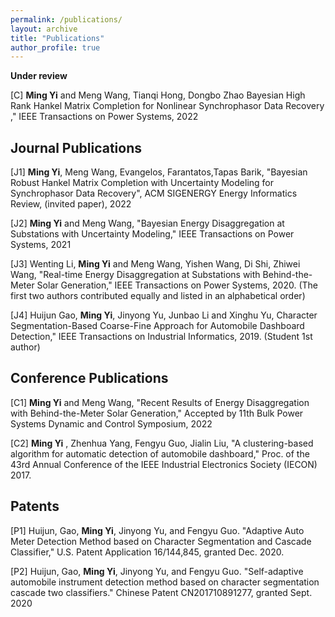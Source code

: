```yaml
---
permalink: /publications/
layout: archive
title: "Publications"
author_profile: true
---
```


**Under review**



[C] **Ming Yi** and Meng Wang, Tianqi Hong, Dongbo Zhao Bayesian High Rank Hankel Matrix Completion for
Nonlinear Synchrophasor Data Recovery ,"  IEEE Transactions on Power Systems, 2022




**Journal Publications**
------
[J1] **Ming Yi**, Meng Wang, Evangelos, Farantatos,Tapas Barik, "Bayesian Robust Hankel Matrix Completion with
Uncertainty Modeling for Synchrophasor Data Recovery", ACM SIGENERGY Energy Informatics Review, (invited paper), 2022

[J2] **Ming Yi** and Meng Wang,  "Bayesian Energy Disaggregation at Substations with Uncertainty Modeling,"  IEEE Transactions on Power Systems, 2021

[J3] Wenting Li, **Ming Yi** and Meng Wang, Yishen Wang, Di Shi, Zhiwei Wang, "Real-time Energy Disaggregation
at Substations with Behind-the-Meter Solar Generation," IEEE Transactions on Power Systems, 2020. (The first two authors contributed equally and listed in an alphabetical order)

[J4] Huijun Gao, **Ming Yi**, Jinyong Yu, Junbao Li and Xinghu Yu, Character Segmentation-Based Coarse-Fine Approach for Automobile Dashboard Detection," IEEE Transactions on Industrial Informatics, 2019. (Student 1st author)


**Conference Publications**
------
[C1] **Ming Yi** and Meng Wang, "Recent Results of Energy Disaggregation with Behind-the-Meter Solar Generation,"
Accepted by 11th Bulk Power Systems Dynamic and Control Symposium, 2022

[C2] **Ming Yi** , Zhenhua Yang, Fengyu Guo, Jialin Liu, "A clustering-based algorithm for automatic detection
of automobile dashboard," Proc. of the 43rd Annual Conference of the IEEE Industrial Electronics Society
(IECON) 2017.




**Patents**
------

[P1] Huijun, Gao, **Ming Yi**, Jinyong Yu, and Fengyu Guo. "Adaptive Auto Meter Detection Method based on
Character Segmentation and Cascade Classifier," U.S. Patent Application 16/144,845, granted Dec. 2020.

[P2] Huijun, Gao, **Ming Yi**, Jinyong Yu, and Fengyu Guo. "Self-adaptive automobile instrument detection method
based on character segmentation cascade two classifiers." Chinese Patent CN201710891277, granted Sept. 2020


